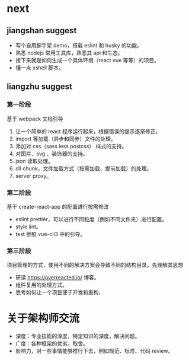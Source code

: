 # next
## jiangshan suggest
- 写个自用脚手架 demo，搭载 eslint 和 husky 的功能。
- 熟悉 nodejs 常用工具库，熟悉其 api 和生态。
- 接下来就是如何生成一个具体环境（react vue 等等）的项目。
- 懂一点 xshell 脚本。

## liangzhu suggest
### 第一阶段
基于 webpack 文档引导
1. 让一个简单的 react 程序运行起来，根据错误的提示逐渐修正。
2. import 等加载（异步和同步）文件的处理。
2. 添加对 css（sass less postcss） 样式的支持。
3. 对图片、svg 、装饰器的支持。
4. json 读取处理。
5. dll chunk，文件加载方式（按需加载、提前加载）的处理。
6. server proxy。

### 第二阶段
基于 create-react-app 的配置进行按需修改
- eslint prettier，可以进行不同粒度（例如不同文件夹）进行配置。
- style lint。
- test 参照 vue-cli3 中的引导。

### 第三阶段
项目管理的方式，使用不同的解决方案会导致不同的结构目录。先理解其思想
- 研读 https://overreacted.io/ 博客。
- 组件复用的处理方式。
- 思考如何让一个项目便于开发和重构，


# 关于架构师交流
- 深度：专业技能的深度，特定知识的深度，解决问题。
- 广度：各种框架的优劣，取舍。
- 影响力，对一些事情能够推行下去，例如规范、标准、代码 review。